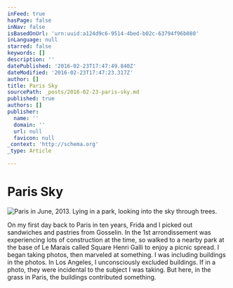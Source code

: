 ```yaml
---
inFeed: true
hasPage: false
inNav: false
isBasedOnUrl: 'urn:uuid:a124d9c6-9514-4bed-b02c-63794f96b080'
inLanguage: null
starred: false
keywords: []
description: ''
datePublished: '2016-02-23T17:47:49.840Z'
dateModified: '2016-02-23T17:47:23.317Z'
author: []
title: Paris Sky
sourcePath: _posts/2016-02-23-paris-sky.md
published: true
authors: []
publisher:
  name: ''
  domain: ''
  url: null
  favicon: null
_context: 'http://schema.org'
_type: Article

---
```

# Paris Sky
![Paris in June, 2013. Lying in a park, looking into the sky through trees.](https://s3-us-west-2.amazonaws.com/the-grid-img/p/c9e48764f0c0441a3bb23482616889c565904f90.png)

On my first day back to Paris in ten years, Frida and I picked out sandwiches and pastries from Gosselin. In the 1st arrondissement was experiencing lots of construction at the time, so walked to a nearby park at the base of Le Marais called Square Henri Galli to enjoy a picnic spread. I began taking photos, then marveled at something. I was including buildings in the photos.  In Los Angeles, I unconsciously excluded buildings. If in a photo, they were incidental to the subject I was taking. But here, in the grass in Paris, the buildings contributed something.